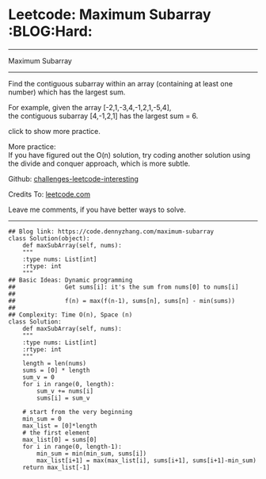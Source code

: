 
# Leetcode: Maximum Subarray     :BLOG:Hard:

---

Maximum Subarray  

---

Find the contiguous subarray within an array (containing at least one number) which has the largest sum.  

For example, given the array [-2,1,-3,4,-1,2,1,-5,4],  
the contiguous subarray [4,-1,2,1] has the largest sum = 6.  

click to show more practice.  

More practice:  
If you have figured out the O(n) solution, try coding another solution using the divide and conquer approach, which is more subtle.  

Github: [challenges-leetcode-interesting](https://github.com/DennyZhang/challenges-leetcode-interesting/tree/master/problems/maximum-subarray)  

Credits To: [leetcode.com](https://leetcode.com/problems/maximum-subarray/description/)  

Leave me comments, if you have better ways to solve.  

---

    ## Blog link: https://code.dennyzhang.com/maximum-subarray
    class Solution(object):
        def maxSubArray(self, nums):
    	"""
    	:type nums: List[int]
    	:rtype: int
    	"""
    ## Basic Ideas: Dynamic programming
    ##              Get sums[i]: it's the sum from nums[0] to nums[i]
    ##
    ##              f(n) = max(f(n-1), sums[n], sums[n] - min(sums))
    ##
    ## Complexity: Time O(n), Space (n)
    class Solution:
        def maxSubArray(self, nums):
    	"""
    	:type nums: List[int]
    	:rtype: int
    	"""
    	length = len(nums)
    	sums = [0] * length
    	sum_v = 0
    	for i in range(0, length):
    	    sum_v += nums[i]
    	    sums[i] = sum_v
    
    	# start from the very beginning
    	min_sum = 0
    	max_list = [0]*length
    	# the first element
    	max_list[0] = sums[0]
    	for i in range(0, length-1):
    	    min_sum = min(min_sum, sums[i])
    	    max_list[i+1] = max(max_list[i], sums[i+1], sums[i+1]-min_sum)
    	return max_list[-1]

